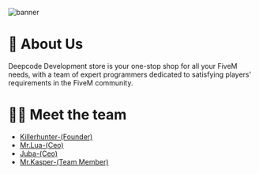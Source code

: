 ![banner](https://media.discordapp.net/attachments/1000941171373248612/1177419822259261460/Banner.png)

# 👋 About Us
Deepcode Development store is your one-stop shop for all your FiveM needs, with a team of expert programmers dedicated to satisfying players' requirements in the FiveM community.

# 👨‍💻 Meet the team

- <a href="https://khdevs.com/">Killerhunter-(Founder)</a>
- <a href="https://github.com/mas7or123">Mr.Lua-(Ceo)</a>
- <a href="https://github.com/jubs1114">Juba-(Ceo)</a>
- <a href="https://github.com/z7pz">Mr.Kasper-(Team Member)</a>

